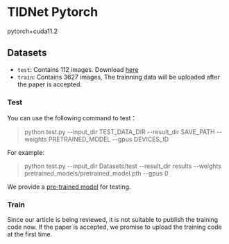 # TIDNet Pytorch
pytorch+cuda11.2

## Datasets
- `test`: Contains 112 images. Download [here]()
- `train`: Contains 3627 images, The trainning data will be uploaded after the paper is accepted.

### Test
You can use the following command to test：
> python test.py --input_dir TEST_DATA_DIR --result_dir SAVE_PATH --weights PRETRAINED_MODEL --gpus DEVICES_ID

For example:
> python test.py --input_dir Datasets/test --result_dir results --weights pretrained_models/pretrained_model.pth --gpus 0

We provide a [pre-trained model]() for testing.

### Train
Since our article is being reviewed, it is not suitable to publish the training code now. If the paper is accepted, we promise to upload the training code at the first time.
